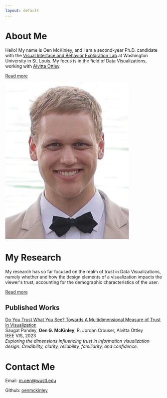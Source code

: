 ```yaml
---
layout: default
---
```


# About Me

Hello! My name is Oen McKinley, and I am a second-year Ph.D. candidate with the [Visual Interface and Behavior Exploration Lab](http://visualdata.wustl.edu/) at Washington University in St. Louis. My focus is in the field of Data Visualizations, working with [Alvitta Ottley](https://scholar.google.com/citations?user=yepPD_cAAAAJ&amp;hl=en).

<a href="https://oenmckinley.github.io/about" class="btn2">Read more</a>


![OenPic](./OenPic.jpeg)

# My Research

My research has so far focused on the realm of trust in Data Visualizations, namely whether and how the design elements of a visualization impacts the viewer's trust, accounting for the demographic characteristics of the user. 

<a href="" class="btn2">Read more</a>

## Published Works

[Do You Trust What You See? Towards A Multidimensional Measure of Trust in Visualization](https://arxiv.org/pdf/2308.04727.pdf)\
Saugat Pandey, **Oen G. McKinley**, R. Jordan Crouser, Alvitta Ottley\
IEEE VIS, 2023\
_Exploring the dimensions influencing trust in information visualization design: Credibility, clarity, reliability, familiarity, and confidence._

# Contact Me

Email: [m.oen@wustl.edu](mailto:m.oen@wustl.edu)

Github: [oenmckinley](https://github.com/oenmckinley)
